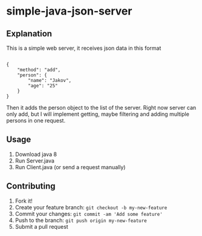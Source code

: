 # simple-java-json-server

## Explanation
This is a simple web server, it receives json data in this format
```

{
	"method": "add",
	"person": {
		"name": "Jakov",
		"age": "25"
	}
}
```

Then it adds the person object to the list of the server.
Right now server can only add, but I will implement getting, maybe filtering and adding multiple persons in one request.

## Usage
1. Download java 8
2. Run Server.java
3. Run Client.java (or send a request manually)



## Contributing

1. Fork it!
2. Create your feature branch: `git checkout -b my-new-feature`
3. Commit your changes: `git commit -am 'Add some feature'`
4. Push to the branch: `git push origin my-new-feature`
5. Submit a pull request 

